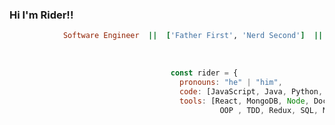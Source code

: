 ### Hi I'm Rider!!                                                  

```ruby
            Software Engineer  ||  ['Father First', 'Nerd Second']  ||  SFSU Grad & UC Davis Certified
```
<br>

```javascript
                                    const rider = {
                                      pronouns: "he" | "him",
                                      code: [JavaScript, Java, Python, HTML, CSS],
                                      tools: [React, MongoDB, Node, Docker, Express.js,
                                               OOP , TDD, Redux, SQL, MySQL, REST-APIs]
```
